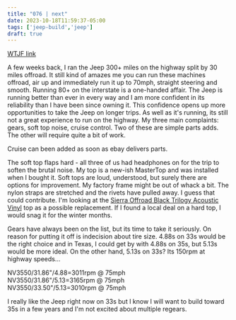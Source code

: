 ```yaml
---
title: "076 | next"
date: 2023-10-18T11:59:37-05:00
tags: ['jeep-build','jeep']
draft: true
---
```

[WTJF link]()

A few weeks back, I ran the Jeep 300+ miles on the highway split by 30 miles offroad. It still kind of amazes me you can run these machines offroad, air up and immediately run it up to 70mph, straight steering and smooth. Running 80+ on the interstate is a one-handed affair. The Jeep is running better than ever in every way and I am more confident in its reliability than I have been since owning it. This confidence opens up more opportunities to take the Jeep on longer trips. As well as it's running, its still not a great experience to run on the highway. My three main complaints: gears, soft top noise, cruise control. Two of these are simple parts adds. The other will require quite a bit of work. 

Cruise can been added as soon as ebay delivers parts. 

The soft top flaps hard - all three of us had headphones on for the trip to soften the brutal noise. My top is a new-ish MasterTop and was installed when I bought it. Soft tops are loud, understood, but surely there are options for improvement. My factory frame might be out of whack a bit. The nylon straps are stretched and the rivets have pulled away. I guess that could contribute. I'm looking at the [Sierra Offroad Black Trilogy Acoustic Vinyl](https://www.autotopsdirect.com/product-p/10-40-tj19702-35.htm?1=1&CartID=1) top as a possible replacement. If I found a local deal on a hard top, I would snag it for the winter months. 

Gears have always been on the list, but its time to take it seriously. On reason for putting it off is indecision about tire size. 4.88s on 33s would be the right choice and in Texas, I could get by with 4.88s on 35s, but 5.13s would be more ideal. On the other hand, 5.13s on 33s? Its 150rpm at highway speeds... 

NV3550/31.86"/4.88=3011rpm @ 75mph  
NV3550/31.86"/5.13=3165rpm @ 75mph  
NV3550/33.50"/5.13=3010rpm @ 75mph  

I really like the Jeep right now on 33s but I know I will want to build toward 35s in a few years and I'm not excited about multiple regears. 
